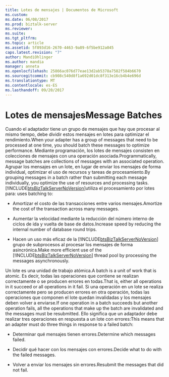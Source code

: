 ```yaml
---
title: Lotes de mensajes | Documentos de Microsoft
ms.custom: 
ms.date: 06/08/2017
ms.prod: biztalk-server
ms.reviewer: 
ms.suite: 
ms.tgt_pltfrm: 
ms.topic: article
ms.assetid: 5f893d16-2670-4463-9a89-6f5be912a045
caps.latest.revision: "7"
author: MandiOhlinger
ms.author: mandia
manager: anneta
ms.openlocfilehash: 25866ac076d77eae13d2ab5378a7582f584b6670
ms.sourcegitcommit: cb908c540d8f1a692d01dc8f313e16cb4b4e696d
ms.translationtype: MT
ms.contentlocale: es-ES
ms.lasthandoff: 09/20/2017
---
```

# <a name="message-batches"></a><span data-ttu-id="74806-102">Lotes de mensajes</span><span class="sxs-lookup"><span data-stu-id="74806-102">Message Batches</span></span>
<span data-ttu-id="74806-103">Cuando el adaptador tiene un grupo de mensajes que hay que procesar al mismo tiempo, debe dividir estos mensajes en lotes para optimizar el rendimiento.</span><span class="sxs-lookup"><span data-stu-id="74806-103">When your adapter has a group of messages that need to be processed at one time, you should batch these messages to optimize performance.</span></span> <span data-ttu-id="74806-104">Mediante programación, los lotes de mensajes consisten en colecciones de mensajes con una operación asociada.</span><span class="sxs-lookup"><span data-stu-id="74806-104">Programmatically, message batches are collections of messages with an associated operation.</span></span> <span data-ttu-id="74806-105">Agrupar los mensajes en un lote, en lugar de enviar los mensajes de forma individual, optimizar el uso de recursos y tareas de procesamiento.</span><span class="sxs-lookup"><span data-stu-id="74806-105">By grouping messages in a batch rather than submitting each message individually, you optimize the use of resources and processing tasks.</span></span> [!INCLUDE[btsBizTalkServerNoVersion](../includes/btsbiztalkservernoversion-md.md)]<span data-ttu-id="74806-106">utiliza el procesamiento por lotes para:</span><span class="sxs-lookup"><span data-stu-id="74806-106"> uses batching to:</span></span>  
  
-   <span data-ttu-id="74806-107">Amortizar el costo de las transacciones entre varios mensajes.</span><span class="sxs-lookup"><span data-stu-id="74806-107">Amortize the cost of the transaction across many messages.</span></span>  
  
-   <span data-ttu-id="74806-108">Aumentar la velocidad mediante la reducción del número interno de ciclos de ida y vuelta de base de datos.</span><span class="sxs-lookup"><span data-stu-id="74806-108">Increase speed by reducing the internal number of database round trips.</span></span>  
  
-   <span data-ttu-id="74806-109">Hacen un uso más eficaz de la [!INCLUDE[btsBizTalkServerNoVersion](../includes/btsbiztalkservernoversion-md.md)] grupo de subprocesos al procesar los mensajes de forma asincrónica.</span><span class="sxs-lookup"><span data-stu-id="74806-109">Make more efficient use of the [!INCLUDE[btsBizTalkServerNoVersion](../includes/btsbiztalkservernoversion-md.md)] thread pool by processing the messages asynchronously.</span></span>  
  
 <span data-ttu-id="74806-110">Un lote es una unidad de trabajo atómica.</span><span class="sxs-lookup"><span data-stu-id="74806-110">A batch is a unit of work that is atomic.</span></span> <span data-ttu-id="74806-111">Es decir, todas las operaciones que contiene se realizan correctamente o se producen errores en todas.</span><span class="sxs-lookup"><span data-stu-id="74806-111">That is, either all operations in it succeed or all operations in it fail.</span></span> <span data-ttu-id="74806-112">Si una operación en un lote se realiza correctamente pero se producen errores en otra operación, todas las operaciones que componen el lote quedan invalidadas y los mensajes deben volver a enviarse.</span><span class="sxs-lookup"><span data-stu-id="74806-112">If one operation in a batch succeeds but another operation fails, all the operations that make up the batch are invalidated and the messages must be resubmitted.</span></span> <span data-ttu-id="74806-113">Ello significa que un adaptador debe realizar tres operaciones en respuesta a un lote con errores:</span><span class="sxs-lookup"><span data-stu-id="74806-113">This means that an adapter must do three things in response to a failed batch:</span></span>  
  
-   <span data-ttu-id="74806-114">Determinar qué mensajes tienen errores.</span><span class="sxs-lookup"><span data-stu-id="74806-114">Determine which messages failed.</span></span>  
  
-   <span data-ttu-id="74806-115">Decidir qué hacer con los mensajes con errores.</span><span class="sxs-lookup"><span data-stu-id="74806-115">Decide what to do with the failed messages.</span></span>  
  
-   <span data-ttu-id="74806-116">Volver a enviar los mensajes sin errores.</span><span class="sxs-lookup"><span data-stu-id="74806-116">Resubmit the messages that did not fail.</span></span>